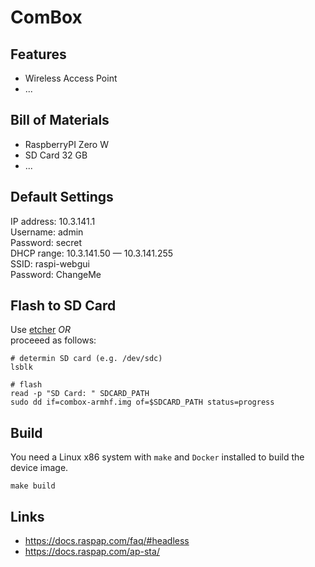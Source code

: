 # ComBox

## Features

- Wireless Access Point
- ...

## Bill of Materials

- RaspberryPI Zero W
- SD Card 32 GB
- ...

## Default Settings
IP address: 10.3.141.1  
Username: admin  
Password: secret  
DHCP range: 10.3.141.50 — 10.3.141.255  
SSID: raspi-webgui  
Password: ChangeMe  

## Flash to SD Card
Use [etcher](https://www.balena.io/etcher/)
*OR*  
proceeed as follows:
```
# determin SD card (e.g. /dev/sdc)
lsblk 

# flash
read -p "SD Card: " SDCARD_PATH
sudo dd if=combox-armhf.img of=$SDCARD_PATH status=progress
```

## Build

You need a Linux x86 system with `make` and `Docker` installed to build the device image.
```
make build
```

## Links

- https://docs.raspap.com/faq/#headless
- https://docs.raspap.com/ap-sta/
